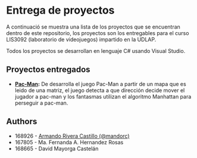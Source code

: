 # Entrega de proyectos

A continuació se muestra una lista de los proyectos que se encuentran dentro de este repositorio, los proyectos son los entregables para el curso LIS3092 (laboratorio de videojuegos) impartido en la UDLAP.

Todos los proyectos se desarrollan en lenguaje C# usando Visual Studio.

## Proyectos entregados

- **[Pac-Man](https://github.com/mandorc/LIS3092-Project-deliveries/tree/main/Pac-Man):** De desarrolla el juego Pac-Man a partir de un mapa que es leido de una matriz, el juego detecta a que dirección decide mover el jugador a pac-man y los fantasmas utilizan el algoritmo Manhattan para perseguir a pac-man.


## Authors

- 168926 - [Armando Rivera Castillo (@mandorc)](https://github.com/mandorc)
- 167805 - Ma. Fernanda A. Hernandez Rosas
- 168665 - David Mayorga Castelán 
